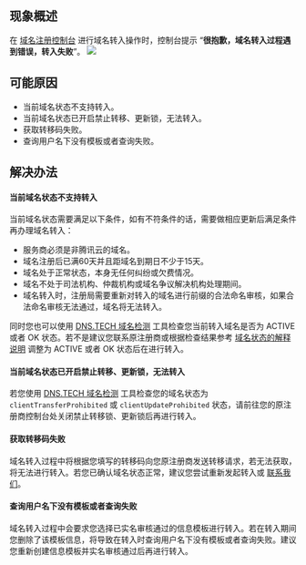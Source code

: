 ## 现象概述
在 [域名注册控制台](https://console.cloud.tencent.com/domain/mydomain) 进行域名转入操作时，控制台提示 “**很抱歉，域名转入过程遇到错误，转入失败**”。
![](https://qcloudimg.tencent-cloud.cn/raw/6571541fb02f99fbb5665b8fa097583d.png)

## 可能原因
- 当前域名状态不支持转入。
- 当前域名状态已开启禁止转移、更新锁，无法转入。
- 获取转移码失败。
- 查询用户名下没有模板或者查询失败。

## 解决办法

#### 当前域名状态不支持转入
当前域名状态需要满足以下条件，如有不符条件的话，需要做相应更新后满足条件再办理域名转入：
- 服务商必须是非腾讯云的域名。
- 域名注册后已满60天并且距域名到期日不少于15天。
- 域名处于正常状态，本身无任何纠纷或欠费情况。
- 域名不处于司法机构、仲裁机构或域名争议解决机构处理期间。
- 域名转入时，注册局需要重新对转入的域名进行前缀的合法命名审核，如果合法命名审核无法通过，域名将无法转入。

同时您也可以使用 [DNS.TECH 域名检测](https://dns.tech/) 工具检查您当前转入域名是否为 ACTIVE 或者 OK 状态。若不是建议您联系原注册商或根据检查结果参考 [域名状态的解释说明](https://cloud.tencent.com/document/product/242/7924) 调整为 ACTIVE 或者 OK 状态后在进行转入。

#### 当前域名状态已开启禁止转移、更新锁，无法转入
若您使用 [DNS.TECH 域名检测](https://dns.tech/) 工具检查您的域名状态为  `clientTransferProhibited` 或 `clientUpdateProhibited` 状态，请前往您的原注册商控制台处关闭禁止转移锁、更新锁后再进行转入。

#### 获取转移码失败
域名转入过程中将根据您填写的转移码向您原注册商发送转移请求，若无法获取，将无法进行转入。若您已确认域名状态正常，建议您尝试重新发起转入或 [联系我们](https://cloud.tencent.com/act/event/Online_service?from=doc_242)。

#### 查询用户名下没有模板或者查询失败
域名转入过程中会要求您选择已实名审核通过的信息模板进行转入。若在转入期间您删除了该模板信息，将导致在转入时查询用户名下没有模板或者查询失败。建议您重新创建信息模板并实名审核通过后再进行转入。






